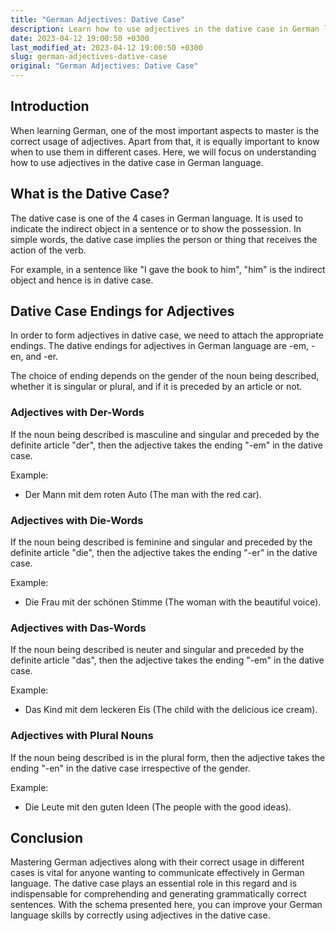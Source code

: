 ```yaml
---
title: "German Adjectives: Dative Case"
description: Learn how to use adjectives in the dative case in German language with examples and explanations.
date: 2023-04-12 19:00:50 +0300
last_modified_at: 2023-04-12 19:00:50 +0300
slug: german-adjectives-dative-case
original: "German Adjectives: Dative Case"
---
```

## Introduction

When learning German, one of the most important aspects to master is the correct usage of adjectives. Apart from that, it is equally important to know when to use them in different cases. Here, we will focus on understanding how to use adjectives in the dative case in German language.

## What is the Dative Case?

The dative case is one of the 4 cases in German language. It is used to indicate the indirect object in a sentence or to show the possession. In simple words, the dative case implies the person or thing that receives the action of the verb. 

For example, in a sentence like "I gave the book to him", "him" is the indirect object and hence is in dative case.

## Dative Case Endings for Adjectives

In order to form adjectives in dative case, we need to attach the appropriate endings. The dative endings for adjectives in German language are -em, -en, and -er. 

The choice of ending depends on the gender of the noun being described, whether it is singular or plural, and if it is preceded by an article or not. 

### Adjectives with Der-Words

If the noun being described is masculine and singular and preceded by the definite article "der", then the adjective takes the ending "-em" in the dative case.

Example:
- Der Mann mit dem roten Auto (The man with the red car).

### Adjectives with Die-Words

If the noun being described is feminine and singular and preceded by the definite article "die", then the adjective takes the ending "-er" in the dative case.

Example:
- Die Frau mit der schönen Stimme (The woman with the beautiful voice).

### Adjectives with Das-Words

If the noun being described is neuter and singular and preceded by the definite article "das", then the adjective takes the ending "-em" in the dative case.

Example:
- Das Kind mit dem leckeren Eis (The child with the delicious ice cream).

### Adjectives with Plural Nouns

If the noun being described is in the plural form, then the adjective takes the ending "-en" in the dative case irrespective of the gender.

Example:
- Die Leute mit den guten Ideen (The people with the good ideas).

## Conclusion

Mastering German adjectives along with their correct usage in different cases is vital for anyone wanting to communicate effectively in German language. The dative case plays an essential role in this regard and is indispensable for comprehending and generating grammatically correct sentences. With the schema presented here, you can improve your German language skills by correctly using adjectives in the dative case.